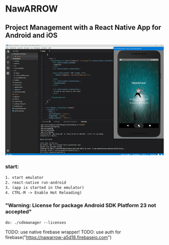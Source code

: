 # NawARROW
## Project Management with a React Native App for Android and iOS 

![navarrow](https://raw.githubusercontent.com/privet56/nawarrow/master/nawarrow.2.gif)

### start:
	1. start emulator
	2. react-native run-android
	3. (app is started in the emulator)
	4. CTRL-M -> Enable Hot Reloading)

### "Warning: License for package Android SDK Platform 23 not accepted"
	do: ./sdkmanager --licenses

TODO: use native firebase wrapper!
TODO: use auth for firebase("https://nawarrow-a5d18.firebaseio.com")
